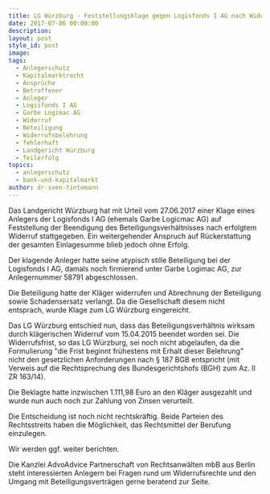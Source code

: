 ```yaml
---
title: LG Würzburg - Feststellungsklage gegen Logisfonds I AG nach Widerruf erfolgreich
date: 2017-07-06 00:00:00
description:
layout: post
style_id: post
image:
tags:
  - Anlegerschutz
  - Kapitalmarktrecht
  - Ansprüche
  - Betroffener
  - Anleger
  - Logisfonds I AG
  - Garbe Logimac AG
  - Widerruf
  - Beteiligung
  - Widerrufsbelehrung
  - fehlerhaft
  - Landgericht Würzburg
  - Teilerfolg
topics:
  - anlegerschutz
  - bank-und-kapitalmarkt
author: dr-sven-tintemann
---
```



Das Landgericht Würzburg hat mit Urteil vom 27.06.2017 einer Klage eines Anlegers der Logisfonds I AG (ehemals Garbe Logicmac AG) auf Feststellung der Beendigung des Beteiligungsverhältnisses nach erfolgtem Widerruf stattgegeben. Ein weitergehender Anspruch auf Rückerstattung der gesamten Einlagesumme blieb jedoch ohne Erfolg.

Der klagende Anleger hatte seine atypisch stille Beteiligung bei der Logisfonds I AG, damals noch firmierend unter Garbe Logimac AG, zur Anlegernummer 58791 abgeschlossen.

Die Beteiligung hatte der Kläger widerrufen und Abrechnung der Beteiligung sowie Schadensersatz verlangt. Da die Gesellschaft diesem nicht entsprach, wurde Klage zum LG Würzburg eingereicht.

Das LG Würzburg entschied nun, dass das Beteiligungsverhältnis wirksam durch klägerischen Widerruf vom 15.04.2015 beendet worden sei. Die Widerrufsfrist, so das LG Würzburg, sei noch nicht abgelaufen, da die Formulierung "die Frist beginnt frühestens mit Erhalt dieser Belehrung" nicht den gesetzlichen Anforderungen nach § 187 BGB entspricht (mit Verweis auf die Rechtsprechung des Bundesgerichtshofs (BGH) zum Az. II ZR 163/14).

Die Beklagte hatte inzwischen 1.111,98 Euro an den Kläger ausgezahlt und wurde nun auch noch zur Zahlung von Zinsen verurteilt.

Die Entscheidung ist noch nicht rechtskräftig. Beide Parteien des Rechtsstreits haben die Möglichkeit, das Rechtsmittel der Berufung einzulegen.

Wir werden ggf. weiter berichten.

Die Kanzlei AdvoAdvice Partnerschaft von Rechtsanwälten mbB aus Berlin steht interessierten Anlegern bei Fragen rund um Widerrufsrechte und den Umgang mit Beteiligungsverträgen gerne beratend zur Seite.